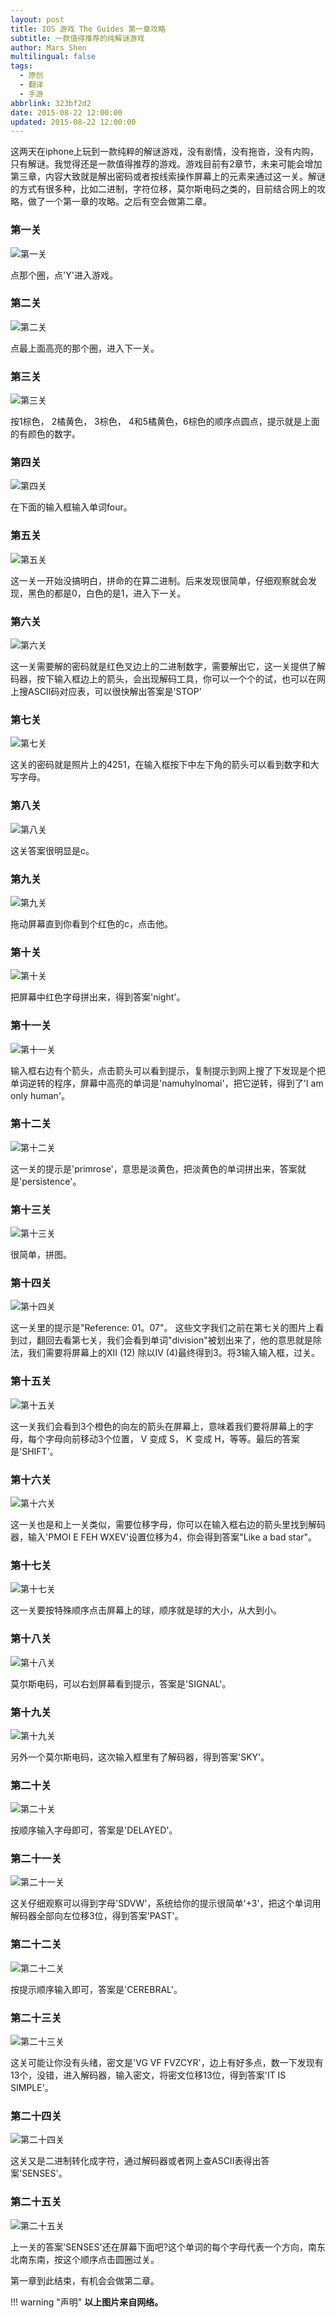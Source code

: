 ```yaml
---
layout: post
title: IOS 游戏 The Guides 第一章攻略
subtitle: 一款值得推荐的纯解谜游戏
author: Mars Shen
multilingual: false
tags:
  - 原创
  - 翻译
  - 手游
abbrlink: 323bf2d2
date: 2015-08-22 12:00:00
updated: 2015-08-22 12:00:00
---
```


这两天在iphone上玩到一款纯粹的解谜游戏，没有剧情，没有拖沓，没有内购，只有解谜。我觉得还是一款值得推荐的游戏。游戏目前有2章节，未来可能会增加第三章，内容大致就是解出密码或者按线索操作屏幕上的元素来通过这一关。解谜的方式有很多种，比如二进制，字符位移，莫尔斯电码之类的，目前结合网上的攻略，做了一个第一章的攻略。之后有空会做第二章。

<!--more-->

### 第一关


![第一关](/img/theguides/theguides-guide-00.webp)


点那个圈，点'Y'进入游戏。
### 第二关


![第二关](/img/theguides/theguides-guide-02.webp)


点最上面高亮的那个圈，进入下一关。
### 第三关


![第三关](/img/theguides/theguides-guide-03.webp)


按1棕色， 2橘黄色， 3棕色， 4和5橘黄色，6棕色的顺序点圆点，提示就是上面的有颜色的数字。
### 第四关


![第四关](/img/theguides/theguides-guide-04.webp)


在下面的输入框输入单词four。
### 第五关


![第五关](/img/theguides/theguides-guide-05.webp)


这一关一开始没搞明白，拼命的在算二进制。后来发现很简单，仔细观察就会发现，黑色的都是0，白色的是1，进入下一关。
### 第六关


![第六关](/img/theguides/theguides-guide-06.webp)


这一关需要解的密码就是红色叉边上的二进制数字，需要解出它，这一关提供了解码器，按下输入框边上的箭头，会出现解码工具，你可以一个个的试，也可以在网上搜ASCII码对应表，可以很快解出答案是'STOP'

### 第七关


![第七关](/img/theguides/theguides-guide-07.webp)


这关的密码就是照片上的4251，在输入框按下中左下角的箭头可以看到数字和大写字母。

### 第八关


![第八关](/img/theguides/theguides-guide-08.webp)


这关答案很明显是c。
### 第九关


![第九关](/img/theguides/theguides-guide-09.webp)


拖动屏幕直到你看到个红色的c，点击他。

### 第十关


![第十关](/img/theguides/theguides-guide-10.webp)


把屏幕中红色字母拼出来，得到答案'night'。

### 第十一关


![第十一关](/img/theguides/theguides-guide-11.webp)


输入框右边有个箭头，点击箭头可以看到提示，复制提示到网上搜了下发现是个把单词逆转的程序，屏幕中高亮的单词是'namuhylnomai'，把它逆转，得到了'I am only human'。

### 第十二关


![第十二关](/img/theguides/theguides-guide-12.webp)


这一关的提示是'primrose'，意思是淡黄色，把淡黄色的单词拼出来，答案就是'persistence'。

### 第十三关


![第十三关](/img/theguides/theguides-guide-13.webp)


很简单，拼图。

### 第十四关


![第十四关](/img/theguides/theguides-guide-14.webp)


这一关里的提示是"Reference: 01。07"。 这些文字我们之前在第七关的图片上看到过，翻回去看第七关，我们会看到单词"division"被划出来了，他的意思就是除法，我们需要将屏幕上的XII (12) 除以IV (4)最终得到3。将3输入输入框，过关。
### 第十五关


![第十五关](/img/theguides/theguides-guide-15.webp)


这一关我们会看到3个橙色的向左的箭头在屏幕上，意味着我们要将屏幕上的字母，每个字母向前移动3个位置， V 变成 S， K 变成 H，等等。最后的答案是'SHIFT'。

### 第十六关


![第十六关](/img/theguides/theguides-guide-16.webp)


这一关也是和上一关类似，需要位移字母，你可以在输入框右边的箭头里找到解码器，输入'PMOI E FEH WXEV'设置位移为4，你会得到答案"Like a bad star"。

### 第十七关


![第十七关](/img/theguides/theguides-guide-17.webp)


这一关要按特殊顺序点击屏幕上的球，顺序就是球的大小，从大到小。

### 第十八关


![第十八关](/img/theguides/theguides-guide-18.webp)


莫尔斯电码，可以右划屏幕看到提示，答案是'SIGNAL'。

### 第十九关


![第十九关](/img/theguides/theguides-guide-19.webp)


另外一个莫尔斯电码，这次输入框里有了解码器，得到答案'SKY'。

### 第二十关


![第二十关](/img/theguides/theguides-guide-20.webp)


按顺序输入字母即可，答案是'DELAYED'。

### 第二十一关


![第二十一关](/img/theguides/theguides-guide-21.webp)


这关仔细观察可以得到字母'SDVW'，系统给你的提示很简单'+3'，把这个单词用解码器全部向左位移3位，得到答案'PAST'。

### 第二十二关


![第二十二关](/img/theguides/theguides-guide-22.webp)


按提示顺序输入即可，答案是'CEREBRAL'。

### 第二十三关


![第二十三关](/img/theguides/theguides-guide-23.webp)


这关可能让你没有头绪，密文是'VG VF FVZCYR'，边上有好多点，数一下发现有13个，没错，进入解码器，输入密文，将密文位移13位，得到答案'IT IS SIMPLE'。
### 第二十四关


![第二十四关](/img/theguides/theguides-guide-24.webp)


这关又是二进制转化成字符，通过解码器或者网上查ASCII表得出答案'SENSES'。
### 第二十五关


![第二十五关](/img/theguides/theguides-guide-25.webp)


上一关的答案'SENSES'还在屏幕下面吧?这个单词的每个字母代表一个方向，南东北南东南，按这个顺序点击圆圈过关。

第一章到此结束，有机会会做第二章。

!!! warning "声明"
    **以上图片来自网络。**
